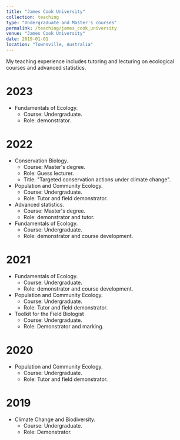 ```yaml
---
title: "James Cook University"
collection: teaching
type: "Undergraduate and Master's courses"
permalink: /teaching/james_cook_university
venue: "James Cook University"
date: 2019-01-01
location: "Townsville, Australia"
---
```


My teaching experience includes tutoring and lecturing on ecological courses and advanced statistics.

2023
======
- Fundamentals of Ecology.
  - Course: Undergraduate.
  - Role: demonstrator.

2022
======
- Conservation Biology. 
  - Course: Master's degree. 
  - Role: Guess lecturer. 
  - Title: "Targeted conservation actions under climate change".
- Population and Community Ecology. 
  - Course: Undergraduate. 
  - Role: Tutor and field demonstrator.
- Advanced statistics. 
  - Course: Master's degree. 
  - Role: demonstrator and tutor.
- Fundamentals of Ecology.
  - Course: Undergraduate.
  - Role: demonstrator and course development.

2021
======
- Fundamentals of Ecology.
  - Course: Undergraduate.
  - Role: demonstrator and course development.
- Population and Community Ecology. 
  - Course: Undergraduate. 
  - Role: Tutor and field demonstrator.
- Toolkit for the Field Biologist
  - Course: Undergraduate.
  - Role: Demonstrator and marking. 

2020
======
- Population and Community Ecology. 
  - Course: Undergraduate. 
  - Role: Tutor and field demonstrator.

2019
======
- Climate Change and Biodiversity. 
  - Course: Undergraduate. 
  - Role: Demonstrator.
